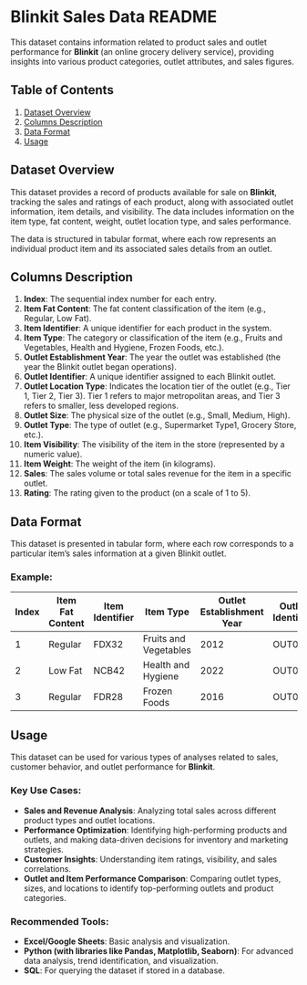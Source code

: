 # Blinkit Sales Data README

This dataset contains information related to product sales and outlet performance for **Blinkit** (an online grocery delivery service), providing insights into various product categories, outlet attributes, and sales figures.

## Table of Contents

1. [Dataset Overview](#dataset-overview)
2. [Columns Description](#columns-description)
3. [Data Format](#data-format)
4. [Usage](#usage)

## Dataset Overview

This dataset provides a record of products available for sale on **Blinkit**, tracking the sales and ratings of each product, along with associated outlet information, item details, and visibility. The data includes information on the item type, fat content, weight, outlet location type, and sales performance.

The data is structured in tabular format, where each row represents an individual product item and its associated sales details from an outlet.

## Columns Description

1. **Index**: The sequential index number for each entry.
2. **Item Fat Content**: The fat content classification of the item (e.g., Regular, Low Fat).
3. **Item Identifier**: A unique identifier for each product in the system.
4. **Item Type**: The category or classification of the item (e.g., Fruits and Vegetables, Health and Hygiene, Frozen Foods, etc.).
5. **Outlet Establishment Year**: The year the outlet was established (the year the Blinkit outlet began operations).
6. **Outlet Identifier**: A unique identifier assigned to each Blinkit outlet.
7. **Outlet Location Type**: Indicates the location tier of the outlet (e.g., Tier 1, Tier 2, Tier 3). Tier 1 refers to major metropolitan areas, and Tier 3 refers to smaller, less developed regions.
8. **Outlet Size**: The physical size of the outlet (e.g., Small, Medium, High).
9. **Outlet Type**: The type of outlet (e.g., Supermarket Type1, Grocery Store, etc.).
10. **Item Visibility**: The visibility of the item in the store (represented by a numeric value).
11. **Item Weight**: The weight of the item (in kilograms).
12. **Sales**: The sales volume or total sales revenue for the item in a specific outlet.
13. **Rating**: The rating given to the product (on a scale of 1 to 5).

## Data Format

This dataset is presented in tabular form, where each row corresponds to a particular item’s sales information at a given Blinkit outlet.

### Example:

| Index | Item Fat Content | Item Identifier | Item Type             | Outlet Establishment Year | Outlet Identifier | Outlet Location Type | Outlet Size | Outlet Type       | Item Visibility | Item Weight | Sales    | Rating |
| ----- | ---------------- | --------------- | --------------------- | ------------------------- | ----------------- | -------------------- | ----------- | ----------------- | --------------- | ----------- | -------- | ------ |
| 1     | Regular          | FDX32           | Fruits and Vegetables | 2012                      | OUT049            | Tier 1               | Medium      | Supermarket Type1 | 0.1000135       | 15.1        | 145.4786 | 5      |
| 2     | Low Fat          | NCB42           | Health and Hygiene    | 2022                      | OUT018            | Tier 3               | Medium      | Supermarket Type2 | 0.00859605      | 11.8        | 115.3492 | 5      |
| 3     | Regular          | FDR28           | Frozen Foods          | 2016                      | OUT046            | Tier 1               | Small       | Supermarket Type1 | 0.0258965       | 13.85       | 165.021  | 5      |

## Usage

This dataset can be used for various types of analyses related to sales, customer behavior, and outlet performance for **Blinkit**.

### Key Use Cases:

* **Sales and Revenue Analysis**: Analyzing total sales across different product types and outlet locations.
* **Performance Optimization**: Identifying high-performing products and outlets, and making data-driven decisions for inventory and marketing strategies.
* **Customer Insights**: Understanding item ratings, visibility, and sales correlations.
* **Outlet and Item Performance Comparison**: Comparing outlet types, sizes, and locations to identify top-performing outlets and product categories.

### Recommended Tools:

* **Excel/Google Sheets**: Basic analysis and visualization.
* **Python (with libraries like Pandas, Matplotlib, Seaborn)**: For advanced data analysis, trend identification, and visualization.
* **SQL**: For querying the dataset if stored in a database.


